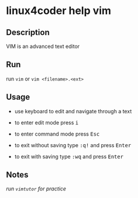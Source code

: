 # linux4coder help vim

## Description

VIM is an advanced text editor

## Run

run `vim` or `vim <filename>.<ext>`

## Usage

* use keyboard to edit and navigate through a text

* to enter edit mode press <kbd>i</kbd>

* to enter command mode press <kbd>Esc</kbd>

* to exit without saving type <kbd>:q!</kbd> and press <kbd>Enter</kbd>

* to exit with saving type <kbd>:wq</kbd> and press <kbd>Enter</kbd>

## Notes

*run `vimtutor` for practice*
